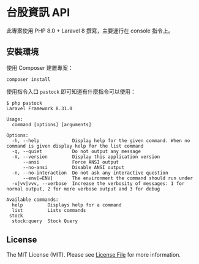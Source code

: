 # 台股資訊 API

此專案使用 PHP 8.0 + Laravel 8 撰寫，主要運行在 console 指令上。

## 安裝環境

使用 Composer 建置專案：

```
composer install
```

使用指令入口 `pastock` 即可知道有什麼指令可以使用：

```
$ php pastock
Laravel Framework 8.31.0

Usage:
  command [options] [arguments]

Options:
  -h, --help            Display help for the given command. When no command is given display help for the list command
  -q, --quiet           Do not output any message
  -V, --version         Display this application version
      --ansi            Force ANSI output
      --no-ansi         Disable ANSI output
  -n, --no-interaction  Do not ask any interactive question
      --env[=ENV]       The environment the command should run under
  -v|vv|vvv, --verbose  Increase the verbosity of messages: 1 for normal output, 2 for more verbose output and 3 for debug

Available commands:
  help         Displays help for a command
  list         Lists commands
 stock
  stock:query  Stock Query
```

## License

The MIT License (MIT). Please see [License File](LICENSE) for more information.
